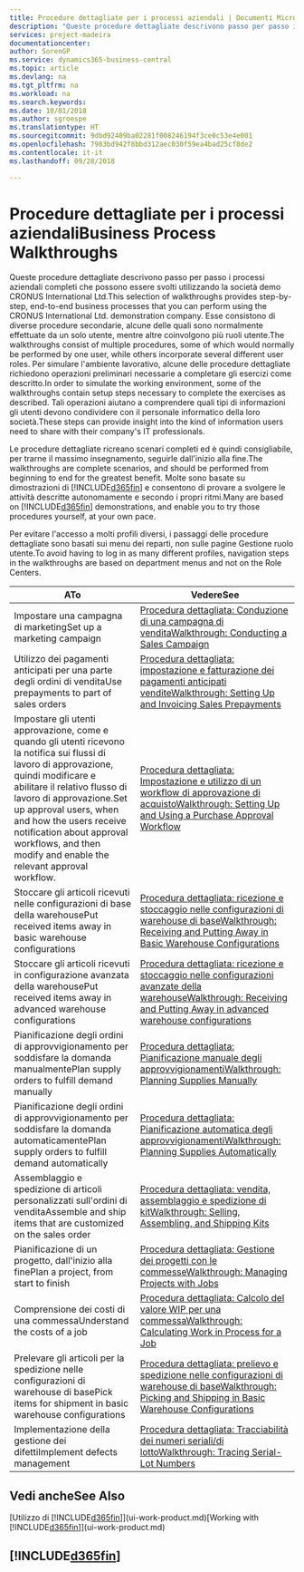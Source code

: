 ```yaml
---
title: Procedure dettagliate per i processi aziendali | Documenti Microsoft
description: "Queste procedure dettagliate descrivono passo per passo i processi aziendali completi che possono essere svolti utilizzando la società demo CRONUS International Ltd. Esse consistono di diverse procedure secondarie, alcune delle quali sono normalmente effettuate da un solo utente, mentre altre coinvolgono più ruoli utente. Per simulare l'ambiente lavorativo, alcune delle procedure dettagliate richiedono operazioni preliminari necessarie a completare gli esercizi come descritto. Tali operazioni aiutano a comprendere quali tipi di informazioni gli utenti devono condividere con il personale informatico della loro società."
services: project-madeira
documentationcenter: 
author: SorenGP
ms.service: dynamics365-business-central
ms.topic: article
ms.devlang: na
ms.tgt_pltfrm: na
ms.workload: na
ms.search.keywords: 
ms.date: 10/01/2018
ms.author: sgroespe
ms.translationtype: HT
ms.sourcegitcommit: 9dbd92409ba02281f008246194f3ce0c53e4e001
ms.openlocfilehash: 7983bd942f8bbd312aec030f59ea4bad25cf8de2
ms.contentlocale: it-it
ms.lasthandoff: 09/28/2018

---
```

# <a name="business-process-walkthroughs"></a><span data-ttu-id="30da6-106">Procedure dettagliate per i processi aziendali</span><span class="sxs-lookup"><span data-stu-id="30da6-106">Business Process Walkthroughs</span></span>
<span data-ttu-id="30da6-107">Queste procedure dettagliate descrivono passo per passo i processi aziendali completi che possono essere svolti utilizzando la società demo CRONUS International Ltd.</span><span class="sxs-lookup"><span data-stu-id="30da6-107">This selection of walkthroughs provides step-by-step, end-to-end business processes that you can perform using the CRONUS International Ltd. demonstration company.</span></span> <span data-ttu-id="30da6-108">Esse consistono di diverse procedure secondarie, alcune delle quali sono normalmente effettuate da un solo utente, mentre altre coinvolgono più ruoli utente.</span><span class="sxs-lookup"><span data-stu-id="30da6-108">The walkthroughs consist of multiple procedures, some of which would normally be performed by one user, while others incorporate several different user roles.</span></span> <span data-ttu-id="30da6-109">Per simulare l'ambiente lavorativo, alcune delle procedure dettagliate richiedono operazioni preliminari necessarie a completare gli esercizi come descritto.</span><span class="sxs-lookup"><span data-stu-id="30da6-109">In order to simulate the working environment, some of the walkthroughs contain setup steps necessary to complete the exercises as described.</span></span> <span data-ttu-id="30da6-110">Tali operazioni aiutano a comprendere quali tipi di informazioni gli utenti devono condividere con il personale informatico della loro società.</span><span class="sxs-lookup"><span data-stu-id="30da6-110">These steps can provide insight into the kind of information users need to share with their company's IT professionals.</span></span>  

 <span data-ttu-id="30da6-111">Le procedure dettagliate ricreano scenari completi ed è quindi consigliabile, per trarne il massimo insegnamento, seguirle dall'inizio alla fine.</span><span class="sxs-lookup"><span data-stu-id="30da6-111">The walkthroughs are complete scenarios, and should be performed from beginning to end for the greatest benefit.</span></span> <span data-ttu-id="30da6-112">Molte sono basate su dimostrazioni di [!INCLUDE[d365fin](includes/d365fin_md.md)] e consentono di provare a svolgere le attività descritte autonomamente e secondo i propri ritmi.</span><span class="sxs-lookup"><span data-stu-id="30da6-112">Many are based on [!INCLUDE[d365fin](includes/d365fin_md.md)] demonstrations, and enable you to try those procedures yourself, at your own pace.</span></span>  

 <span data-ttu-id="30da6-113">Per evitare l'accesso a molti profili diversi, i passaggi delle procedure dettagliate sono basati sui menu dei reparti, non sulle pagine Gestione ruolo utente.</span><span class="sxs-lookup"><span data-stu-id="30da6-113">To avoid having to log in as many different profiles, navigation steps in the walkthroughs are based on department menus and not on the Role Centers.</span></span>  

|<span data-ttu-id="30da6-114">A</span><span class="sxs-lookup"><span data-stu-id="30da6-114">To</span></span>|<span data-ttu-id="30da6-115">Vedere</span><span class="sxs-lookup"><span data-stu-id="30da6-115">See</span></span>|  
|--------|---------|  
|<span data-ttu-id="30da6-116">Impostare una campagna di marketing</span><span class="sxs-lookup"><span data-stu-id="30da6-116">Set up a marketing campaign</span></span>|[<span data-ttu-id="30da6-117">Procedura dettagliata: Conduzione di una campagna di vendita</span><span class="sxs-lookup"><span data-stu-id="30da6-117">Walkthrough: Conducting a Sales Campaign</span></span>](walkthrough-conducting-a-sales-campaign.md)|  
|<span data-ttu-id="30da6-118">Utilizzo dei pagamenti anticipati per una parte degli ordini di vendita</span><span class="sxs-lookup"><span data-stu-id="30da6-118">Use prepayments to part of sales orders</span></span>|[<span data-ttu-id="30da6-119">Procedura dettagliata: impostazione e fatturazione dei pagamenti anticipati vendite</span><span class="sxs-lookup"><span data-stu-id="30da6-119">Walkthrough: Setting Up and Invoicing Sales Prepayments</span></span>](walkthrough-setting-up-and-invoicing-sales-prepayments.md)|  
|<span data-ttu-id="30da6-120">Impostare gli utenti approvazione, come e quando gli utenti ricevono la notifica sui flussi di lavoro di approvazione, quindi modificare e abilitare il relativo flusso di lavoro di approvazione.</span><span class="sxs-lookup"><span data-stu-id="30da6-120">Set up approval users, when and how the users receive notification about approval workflows, and then modify and enable the relevant approval workflow.</span></span>|[<span data-ttu-id="30da6-121">Procedura dettagliata: Impostazione e utilizzo di un workflow di approvazione di acquisto</span><span class="sxs-lookup"><span data-stu-id="30da6-121">Walkthrough: Setting Up and Using a Purchase Approval Workflow</span></span>](walkthrough-setting-up-and-using-a-purchase-approval-workflow.md)|  
|<span data-ttu-id="30da6-122">Stoccare gli articoli ricevuti nelle configurazioni di base della warehouse</span><span class="sxs-lookup"><span data-stu-id="30da6-122">Put received items away in basic warehouse configurations</span></span>|[<span data-ttu-id="30da6-123">Procedura dettagliata: ricezione e stoccaggio nelle configurazioni di warehouse di base</span><span class="sxs-lookup"><span data-stu-id="30da6-123">Walkthrough: Receiving and Putting Away in Basic Warehouse Configurations</span></span>](walkthrough-receiving-and-putting-away-in-basic-warehousing.md)|  
|<span data-ttu-id="30da6-124">Stoccare gli articoli ricevuti in configurazione avanzata della warehouse</span><span class="sxs-lookup"><span data-stu-id="30da6-124">Put received items away in advanced warehouse configurations</span></span>|[<span data-ttu-id="30da6-125">Procedura dettagliata: ricezione e stoccaggio nelle configurazioni avanzate della warehouse</span><span class="sxs-lookup"><span data-stu-id="30da6-125">Walkthrough: Receiving and Putting Away in advanced warehouse configurations</span></span>](walkthrough-receiving-and-putting-away-in-advanced-warehousing.md)|  
|<span data-ttu-id="30da6-126">Pianificazione degli ordini di approvvigionamento per soddisfare la domanda manualmente</span><span class="sxs-lookup"><span data-stu-id="30da6-126">Plan supply orders to fulfill demand manually</span></span>|[<span data-ttu-id="30da6-127">Procedura dettagliata: Pianificazione manuale degli approvvigionamenti</span><span class="sxs-lookup"><span data-stu-id="30da6-127">Walkthrough: Planning Supplies Manually</span></span>](walkthrough-planning-supplies-manually.md)|  
|<span data-ttu-id="30da6-128">Pianificazione degli ordini di approvvigionamento per soddisfare la domanda automaticamente</span><span class="sxs-lookup"><span data-stu-id="30da6-128">Plan supply orders to fulfill demand automatically</span></span>|[<span data-ttu-id="30da6-129">Procedura dettagliata: Pianificazione automatica degli approvvigionamenti</span><span class="sxs-lookup"><span data-stu-id="30da6-129">Walkthrough: Planning Supplies Automatically</span></span>](walkthrough-planning-supplies-automatically.md)|  
|<span data-ttu-id="30da6-130">Assemblaggio e spedizione di articoli personalizzati sull'ordini di vendita</span><span class="sxs-lookup"><span data-stu-id="30da6-130">Assemble and ship items that are customized on the sales order</span></span>|[<span data-ttu-id="30da6-131">Procedura dettagliata: vendita, assemblaggio e spedizione di kit</span><span class="sxs-lookup"><span data-stu-id="30da6-131">Walkthrough: Selling, Assembling, and Shipping Kits</span></span>](walkthrough-selling-assembling-and-shipping-kits.md)|  
|<span data-ttu-id="30da6-132">Pianificazione di un progetto, dall'inizio alla fine</span><span class="sxs-lookup"><span data-stu-id="30da6-132">Plan a project, from start to finish</span></span>|[<span data-ttu-id="30da6-133">Procedura dettagliata: Gestione dei progetti con le commesse</span><span class="sxs-lookup"><span data-stu-id="30da6-133">Walkthrough: Managing Projects with Jobs</span></span>](walkthrough-managing-projects-with-jobs.md)|  
|<span data-ttu-id="30da6-134">Comprensione dei costi di una commessa</span><span class="sxs-lookup"><span data-stu-id="30da6-134">Understand the costs of a job</span></span>|[<span data-ttu-id="30da6-135">Procedura dettagliata: Calcolo del valore WIP per una commessa</span><span class="sxs-lookup"><span data-stu-id="30da6-135">Walkthrough: Calculating Work in Process for a Job</span></span>](walkthrough-calculating-work-in-process-for-a-job.md)|  
|<span data-ttu-id="30da6-136">Prelevare gli articoli per la spedizione nelle configurazioni di warehouse di base</span><span class="sxs-lookup"><span data-stu-id="30da6-136">Pick items for shipment in basic warehouse configurations</span></span>|[<span data-ttu-id="30da6-137">Procedura dettagliata: prelievo e spedizione nelle configurazioni di warehouse di base</span><span class="sxs-lookup"><span data-stu-id="30da6-137">Walkthrough: Picking and Shipping in Basic Warehouse Configurations</span></span>](walkthrough-picking-and-shipping-in-basic-warehousing.md)|  
|<span data-ttu-id="30da6-138">Implementazione della gestione dei difetti</span><span class="sxs-lookup"><span data-stu-id="30da6-138">Implement defects management</span></span>|[<span data-ttu-id="30da6-139">Procedura dettagliata: Tracciabilità dei numeri seriali/di lotto</span><span class="sxs-lookup"><span data-stu-id="30da6-139">Walkthrough: Tracing Serial-Lot Numbers</span></span>](walkthrough-tracing-serial-lot-numbers.md)|  

## <a name="see-also"></a><span data-ttu-id="30da6-140">Vedi anche</span><span class="sxs-lookup"><span data-stu-id="30da6-140">See Also</span></span>
<span data-ttu-id="30da6-141">[Utilizzo di [!INCLUDE[d365fin](includes/d365fin_md.md)]](ui-work-product.md)</span><span class="sxs-lookup"><span data-stu-id="30da6-141">[Working with [!INCLUDE[d365fin](includes/d365fin_md.md)]](ui-work-product.md)</span></span>  

## [!INCLUDE[d365fin](includes/free_trial_md.md)]  
 

